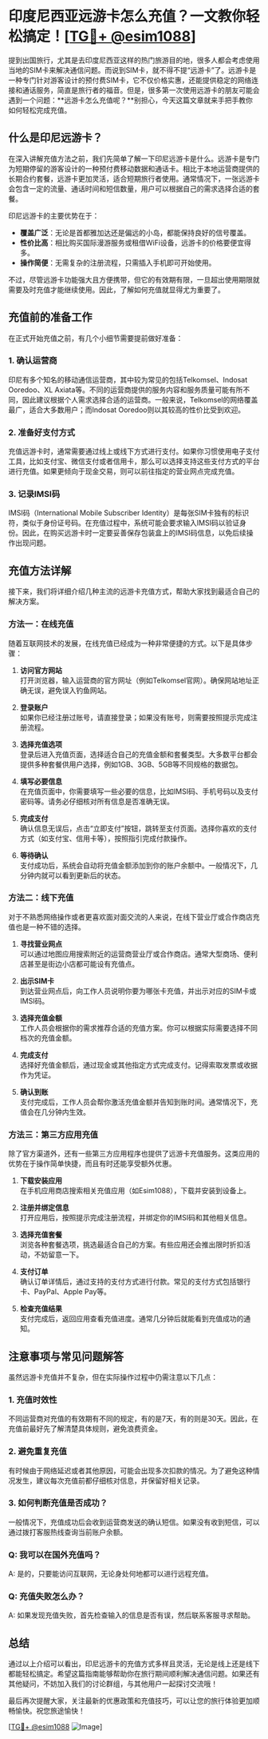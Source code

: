 # 印度尼西亚远游卡怎么充值？一文教你轻松搞定！[[TG💪+ @esim1088](https://t.me/s/esim1088)]

提到出国旅行，尤其是去印度尼西亚这样的热门旅游目的地，很多人都会考虑使用当地的SIM卡来解决通信问题。而说到SIM卡，就不得不提“远游卡”了。远游卡是一种专门针对游客设计的预付费SIM卡，它不仅价格实惠，还能提供稳定的网络连接和通话服务，简直是旅行者的福音。但是，很多第一次使用远游卡的朋友可能会遇到一个问题：**远游卡怎么充值呢？**别担心，今天这篇文章就来手把手教你如何轻松完成充值。

## 什么是印尼远游卡？

在深入讲解充值方法之前，我们先简单了解一下印尼远游卡是什么。远游卡是专门为短期停留的游客设计的一种预付费移动数据和通话卡。相比于本地运营商提供的长期合约套餐，远游卡更加灵活，适合短期旅行者使用。通常情况下，一张远游卡会包含一定的流量、通话时间和短信数量，用户可以根据自己的需求选择合适的套餐。

印尼远游卡的主要优势在于：
- **覆盖广泛**：无论是首都雅加达还是偏远的小岛，都能保持良好的信号覆盖。
- **性价比高**：相比购买国际漫游服务或租借WiFi设备，远游卡的价格要便宜得多。
- **操作简便**：无需复杂的注册流程，只需插入手机即可开始使用。

不过，尽管远游卡功能强大且方便携带，但它的有效期有限，一旦超出使用期限就需要及时充值才能继续使用。因此，了解如何充值就显得尤为重要了。

## 充值前的准备工作

在正式开始充值之前，有几个小细节需要提前做好准备：

### 1. 确认运营商
印尼有多个知名的移动通信运营商，其中较为常见的包括Telkomsel、Indosat Ooredoo、XL Axiata等。不同的运营商提供的服务内容和服务质量可能有所不同，因此建议根据个人需求选择合适的运营商。一般来说，Telkomsel的网络覆盖最广，适合大多数用户；而Indosat Ooredoo则以其较高的性价比受到欢迎。

### 2. 准备好支付方式
充值远游卡时，通常需要通过线上或线下方式进行支付。如果你习惯使用电子支付工具，比如支付宝、微信支付或者信用卡，那么可以选择支持这些支付方式的平台进行充值。如果更倾向于现金交易，则可以前往指定的营业网点完成充值。

### 3. 记录IMSI码
IMSI码（International Mobile Subscriber Identity）是每张SIM卡独有的标识符，类似于身份证号码。在充值过程中，系统可能会要求输入IMSI码以验证身份。因此，在购买远游卡时一定要妥善保存包装盒上的IMSI码信息，以免后续操作出现问题。

## 充值方法详解

接下来，我们将详细介绍几种主流的远游卡充值方式，帮助大家找到最适合自己的解决方案。

### 方法一：在线充值
随着互联网技术的发展，在线充值已经成为一种非常便捷的方式。以下是具体步骤：

1. **访问官方网站**  
   打开浏览器，输入运营商的官方网址（例如Telkomsel官网）。确保网站地址正确无误，避免误入钓鱼网站。

2. **登录账户**  
   如果你已经注册过账号，请直接登录；如果没有账号，则需要按照提示完成注册流程。

3. **选择充值选项**  
   登录后进入充值页面，选择适合自己的充值金额和套餐类型。大多数平台都会提供多种套餐供用户选择，例如1GB、3GB、5GB等不同规格的数据包。

4. **填写必要信息**  
   在充值页面中，你需要填写一些必要的信息，比如IMSI码、手机号码以及支付密码等。请务必仔细核对所有信息是否准确无误。

5. **完成支付**  
   确认信息无误后，点击“立即支付”按钮，跳转至支付页面。选择你喜欢的支付方式（如支付宝、信用卡等），按照指引完成付款操作。

6. **等待确认**  
   支付成功后，系统会自动将充值金额添加到你的账户余额中。一般情况下，几分钟内就可以看到更新后的状态。

### 方法二：线下充值
对于不熟悉网络操作或者更喜欢面对面交流的人来说，在线下营业厅或合作商店充值也是一种不错的选择。

1. **寻找营业网点**  
   可以通过地图应用搜索附近的运营商营业厅或合作商店。通常大型商场、便利店甚至是街边小店都可能设有充值点。

2. **出示SIM卡**  
   到达营业网点后，向工作人员说明你要为哪张卡充值，并出示对应的SIM卡或IMSI码。

3. **选择充值金额**  
   工作人员会根据你的需求推荐合适的充值方案。你可以根据实际需要选择不同档次的充值金额。

4. **完成支付**  
   选择好充值金额后，通过现金或其他指定方式完成支付。记得索取发票或收据作为凭证。

5. **确认到账**  
   支付完成后，工作人员会帮你激活充值金额并告知到账时间。通常情况下，充值会在几分钟内生效。

### 方法三：第三方应用充值
除了官方渠道外，还有一些第三方应用程序也提供了远游卡充值服务。这类应用的优势在于操作简单快捷，而且有时还能享受额外优惠。

1. **下载安装应用**  
   在手机应用商店搜索相关充值应用（如Esim1088），下载并安装到设备上。

2. **注册并绑定信息**  
   打开应用后，按照提示完成注册流程，并绑定你的IMSI码和其他相关信息。

3. **选择充值套餐**  
   浏览各种套餐选项，挑选最适合自己的方案。有些应用还会推出限时折扣活动，不妨留意一下。

4. **支付订单**  
   确认订单详情后，通过支持的支付方式进行付款。常见的支付方式包括银行卡、PayPal、Apple Pay等。

5. **检查充值结果**  
   支付完成后，返回应用查看充值进度。通常几分钟后就能看到充值成功的通知。

## 注意事项与常见问题解答

虽然远游卡充值并不复杂，但在实际操作过程中仍需注意以下几点：

### 1. 充值时效性
不同运营商对充值的有效期有不同的规定，有的是7天，有的则是30天。因此，在充值前最好先了解清楚具体规则，避免浪费资金。

### 2. 避免重复充值
有时候由于网络延迟或者其他原因，可能会出现多次扣款的情况。为了避免这种情况发生，建议每次充值前都仔细核对信息，并保留好相关记录。

### 3. 如何判断充值是否成功？
一般情况下，充值成功后会收到运营商发送的确认短信。如果没有收到短信，可以通过拨打客服热线查询当前账户余额。

### Q: 我可以在国外充值吗？
A: 是的，只要能访问互联网，无论身处何地都可以进行远程充值。

### Q: 充值失败怎么办？
A: 如果发现充值失败，首先检查输入的信息是否有误，然后联系客服寻求帮助。

## 总结

通过以上介绍可以看出，印尼远游卡的充值方式多样且灵活，无论是线上还是线下都能轻松搞定。希望这篇指南能够帮助你在旅行期间顺利解决通信问题。如果还有其他疑问，不妨加入我们的讨论群组，与其他用户一起探讨交流哦！

最后再次提醒大家，关注最新的优惠政策和充值技巧，可以让您的旅行体验更加顺畅愉快。祝您旅途愉快！

[[TG💪+ @esim1088](https://t.me/s/esim1088) ![Image](https://i.postimg.cc/4NQfJmqS/Snipaste-2025-05-13-00-14-12.png)]
